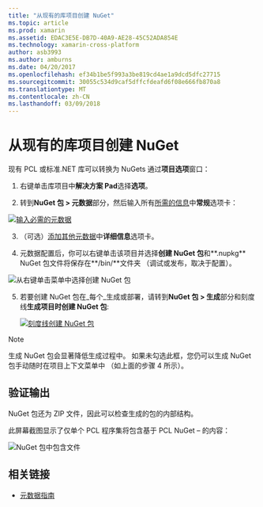 ```yaml
---
title: "从现有的库项目创建 NuGet"
ms.topic: article
ms.prod: xamarin
ms.assetid: EDAC3E5E-DB7D-40A9-AE28-45C52ADA854E
ms.technology: xamarin-cross-platform
author: asb3993
ms.author: amburns
ms.date: 04/20/2017
ms.openlocfilehash: ef34b1be5f993a3be819cd4ae1a9dcd5dfc27715
ms.sourcegitcommit: 30055c534d9caf5dffcfdeafd6f08e666fb870a8
ms.translationtype: MT
ms.contentlocale: zh-CN
ms.lasthandoff: 03/09/2018
---
```

# <a name="creating-a-nuget-from-existing-library-projects"></a>从现有的库项目创建 NuGet

现有 PCL 或标准.NET 库可以转换为 NuGets 通过**项目选项**窗口：

1. 右键单击库项目中**解决方案 Pad**选择**选项**。

2. 转到**NuGet 包 > 元数据**部分，然后输入所有[所需的信息](~/cross-platform/app-fundamentals/nuget-multiplatform-libraries/metadata.md)中**常规**选项卡：

  [![](existing-library-images/existing-metadata-sml.png "输入必需的元数据")](existing-library-images/existing-metadata.png#lightbox)

3. （可选）[添加其他元数据](~/cross-platform/app-fundamentals/nuget-multiplatform-libraries/metadata.md)中**详细信息**选项卡。

4. 元数据配置后，你可以右键单击该项目并选择**创建 NuGet 包**和**.nupkg** NuGet 包文件将保存在**/bin/**文件夹 （调试或发布，取决于配置）。

  ![](existing-library-images/create-nuget-package.png "从右键单击菜单中选择创建 NuGet 包")

5. 若要创建 NuGet 包在_每个_生成或部署，请转到**NuGet 包 > 生成**部分和刻度线**生成项目时创建 NuGet 包**:

    [![](existing-library-images/existing-tickbox-sml.png "刻度线创建 NuGet 包")](existing-library-images/existing-tickbox.png#lightbox)

> [!NOTE]
> 生成 NuGet 包会显著降低生成过程中。 如果未勾选此框，您仍可以生成 NuGet 包手动随时在项目上下文菜单中 （如上面的步骤 4 所示）。

## <a name="verifying-the-output"></a>验证输出

NuGet 包还为 ZIP 文件，因此可以检查生成的包的内部结构。

此屏幕截图显示了仅单个 PCL 程序集将包含基于 PCL NuGet – 的内容：

![](existing-library-images/nuget-output.png "NuGet 包中包含文件")


## <a name="related-links"></a>相关链接

- [元数据指南](~/cross-platform/app-fundamentals/nuget-multiplatform-libraries/metadata.md)
